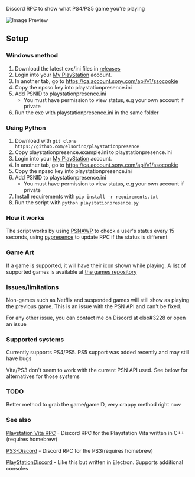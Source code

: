 Discord RPC to show what PS4/PS5 game you're playing

![Image Preview](https://i.imgur.com/O9qDYFf.png)

## Setup

### Windows method
1. Download the latest exe/ini files in [releases](https://github.com/elsorino/playstationpresence/releases)
2. Login into your [My PlayStation](https://my.playstation.com/) account.
3. In another tab, go to https://ca.account.sony.com/api/v1/ssocookie
4. Copy the npsso key into playstationpresence.ini
5. Add PSNID to playstationpresence.ini
   * You must have permission to view status, e.g your own account if private
6. Run the exe with playstationpresence.ini in the same folder

### Using Python
1. Download with `git clone https://github.com/elsorino/playstationpresence`
2. Copy playstationpresence.example.ini to playstationpresence.ini
3. Login into your [My PlayStation](https://my.playstation.com/) account.  
4. In another tab, go to https://ca.account.sony.com/api/v1/ssocookie  
5. Copy the npsso key into playstationpresence.ini
6. Add PSNID to playstationpresence.ini
   * You must have permission to view status, e.g your own account if private
7. Install requirements with `pip install -r requirements.txt`
8. Run the script with `python playstationpresence.py`

### How it works

The script works by using [PSNAWP](https://github.com/isFakeAccount/psnawp) to check a user's status every 15 seconds, using [pypresence](https://github.com/qwertyquerty/pypresence) to update RPC if the status is different

### Game Art

If a game is supported, it will have their icon shown while playing. A list of supported games is available at [the games repository](https://github.com/elsorino/playstationpresence-games)

### Issues/limitations

Non-games such as Netflix and suspended games will still show as playing the previous game. This is an issue with the PSN API and can't be fixed.

For any other issue, you can contact me on Discord at elso#3228 or open an issue

### Supported systems

Currently supports PS4/PS5. PS5 support was added recently and may still have bugs

Vita/PS3 don't seem to work with the current PSN API used. See below for alternatives for those systems

### TODO

Better method to grab the game/gameID, very crappy method right now

### See also

[Playstation Vita RPC](https://github.com/TheMightyV/vita-presence-the-server) - Discord RPC for the Playstation Vita written in C++(requires homebrew)

[PS3-Discord](https://github.com/boozerboozeman/PS3-Discord) - Discord RPC for the PS3(requires homebrew)

[PlayStationDiscord](https://github.com/Tustin/PlayStationDiscord) - Like this but written in Electron. Supports additional consoles
